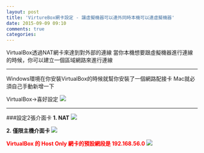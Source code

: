 ```yaml
---
layout: post
title: 'VirtureBox網卡設定 - 讓虛擬機器可以連外同時本機可以連虛擬機器'
date: 2015-09-09 09:10
comments: true
categories: 
---
```

VirtualBox透過NAT網卡來達到對外部的連線
當你本機想要跟虛擬機器進行連線的時候，你可以建立一個區域網路來進行連線

***

Windows環境在你安裝VirtualBox的時候就幫你安裝了一個網路配接卡
Mac就必須自己手動新增一下

VirtualBox->喜好設定
<img src="//imagehosting.rickyfun.net/201509/A03-01.png">

***

###設定2張介面卡
**1. NAT**
<img src="//imagehosting.rickyfun.net/201509/A03-02.png">

**2. 僅限主機介面卡**
<img src="//imagehosting.rickyfun.net/201509/A03-03.png">

<b style="color:red;">VirtualBox 的 Host Only 網卡的預設網段是 192.168.56.0</b>
<img src="//imagehosting.rickyfun.net/201509/A03-04.png">
